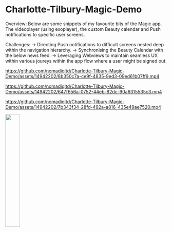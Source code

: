 # Charlotte-Tilbury-Magic-Demo
Overview: 
Below are some snippets of my favourite bits of the Magic app. The videoplayer (using exoplayer), the custom Beauty calendar and Push notifications to specific user screens.

Challenges: 
-> Directing Push notifications to difficult screens nested deep within the navigation hierarchy. 
-> Synchronising the Beauty Calendar with the below news feed. 
-> Leveraging Webviews to maintain seamless UX within various joureys within the app flow where a user might be signed out.

https://github.com/nomadiqltd/Charlotte-Tilbury-Magic-Demo/assets/14942202/8b350c7a-ce9f-4835-9ed3-09ed61b07ff9.mp4

https://github.com/nomadiqltd/Charlotte-Tilbury-Magic-Demo/assets/14942202/647f656a-0752-44eb-82dc-90a6315535c3.mp4

https://github.com/nomadiqltd/Charlotte-Tilbury-Magic-Demo/assets/14942202/7b343f34-28fd-492a-a816-435e49ae7520.mp4

<img src="https://github.com/nomadiqltd/Charlotte-Tilbury-Magic-Demo/assets/14942202/c1e3bee2-80c0-4cd2-a8c0-3b35f30e7b13" width="30%">
